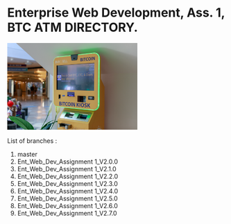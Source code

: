 # Enterprise Web Development, Ass. 1, BTC ATM DIRECTORY.

<img src="/public/images/btc_atm_1.png" width="300" >

List of branches :

1. master
2. Ent_Web_Dev_Assignment 1_V2.0.0
3. Ent_Web_Dev_Assignment 1_V2.1.0
4. Ent_Web_Dev_Assignment 1_V2.2.0
5. Ent_Web_Dev_Assignment 1_V2.3.0
6. Ent_Web_Dev_Assignment 1_V2.4.0
7. Ent_Web_Dev_Assignment 1_V2.5.0
8. Ent_Web_Dev_Assignment 1_V2.6.0
9. Ent_Web_Dev_Assignment 1_V2.7.0
